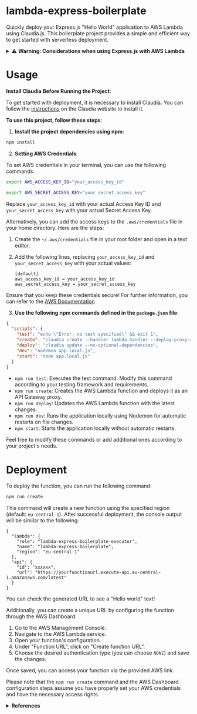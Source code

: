 # lambda-express-boilerplate
Quickly deploy your Express.js "Hello World" application to AWS Lambda using Claudia.js. This boilerplate project provides a simple and efficient way to get started with serverless deployment.

<details>
  <summary>⚠️ <strong>Warning: Considerations when using Express.js with AWS Lambda</strong></summary>
  
While using Express.js with AWS Lambda can be tempting for its ease of development and familiarity, there are a few important considerations to keep in mind:

**Advantages of using Express.js with AWS Lambda:**
- Built-in middleware pattern: Express.js provides a convenient and widely used middleware pattern that allows you to easily chain multiple middleware functions together.
- Familiarity and ease of development: If you are already familiar with Express.js, using it with AWS Lambda can reduce the learning curve and speed up development.

**Disadvantages of using Express.js with AWS Lambda:**
1. **Increasing node_modules size and cold starts:** Deploying Express.js to AWS Lambda can increase the size of your `node_modules` directory, leading to longer cold start times.
2. **Additional operational time:** When using Express.js inside AWS Lambda, there are additional layers of data parsing and conversion happening between AWS API Gateway, event payloads, and Express.js request objects. This can potentially waste processing time.
3. **AWS Lambda limitations and unexpected behavior:** AWS Lambda is stateless and can shut down after some period of inactivity, making persistence and data sharing challenging. This can also impact tools, loggers, and error trackers, leading to unexpected behavior.
4. **WebSockets and other Express.js features:** Certain features like WebSockets or specific Express.js middleware may not work as expected within AWS Lambda. AWS API Gateway has its own implementation of web sockets, which may require a different approach.
5. **Different best practices:** Security protection approaches, such as using Helmet.js library in Express.js, may not directly apply to AWS Lambdas. AWS recommends using their AWS Web Application Firewall (WAF) service for protecting your applications.
6. **Lost benefits of individual packaging:** When using Express.js, all AWS Lambda functions will require the same dependencies and have similar artifact sizes. This can limit the advantages of individual packaging and can impact the optimizations done by tools like `serverless-webpack-plugin`.

Before deciding to use Express.js with AWS Lambda, carefully assess your project requirements, scalability needs, and compatibility with other AWS services to ensure the best solution for your application.

For further information, you can refer to the [article](https://medium.com/dailyjs/six-reasons-why-you-shouldnt-run-express-js-inside-aws-lambda-102e3a50f355)

</details>


# Usage

**Install Claudia Before Running the Project**:

To get started with deployment, it is necessary to install Claudia. You can follow the [instructions](https://claudiajs.com/tutorials/installing.html) on the Claudia website to install it.

**To use this project, follow these steps**:

1. **Install the project dependencies using npm**:

```bash
npm install
```

2. **Setting AWS Credentials**:

To set AWS credentials in your terminal, you can use the following commands:

```bash
export AWS_ACCESS_KEY_ID="your_access_key_id"
```
```bash
export AWS_SECRET_ACCESS_KEY="your_secret_access_key"
```

Replace `your_access_key_id` with your actual Access Key ID and `your_secret_access_key` with your actual Secret Access Key.

Alternatively, you can add the access keys to the `.aws/credentials` file in your home directory. Here are the steps:

1. Create the `~/.aws/credentials` file in your root folder and open in a text editor.
2. Add the following lines, replacing `your_access_key_id` and `your_secret_access_key` with your actual values:
   
   ```plaintext
   [default]
   aws_access_key_id = your_access_key_id
   aws_secret_access_key = your_secret_access_key
   ```

Ensure that you keep these credentials secure! For further information, you can refer to the [AWS Documentation](https://docs.aws.amazon.com/sdk-for-javascript/v2/developer-guide/configuring-the-jssdk.html)

3. **Use the following npm commands defined in the `package.json` file**:

```json
{
  "scripts": {
    "test": "echo \"Error: no test specified\" && exit 1",
    "create": "claudia create --handler lambda.handler --deploy-proxy-api --region eu-central-1",
    "deploy": "claudia update --no-optional-dependencies",
    "dev": "nodemon app.local.js",
    "start": "node app.local.js"
  }
}
```

- `npm run test`: Executes the test command. Modify this command according to your testing framework and requirements.
- `npm run create`: Creates the AWS Lambda function and deploys it as an API Gateway proxy.
- `npm run deploy`: Updates the AWS Lambda function with the latest changes.
- `npm run dev`: Runs the application locally using Nodemon for automatic restarts on file changes.
- `npm start`: Starts the application locally without automatic restarts.

Feel free to modify these commands or add additional ones according to your project's needs.

# Deployment

To deploy the function, you can run the following command:

```bash
npm run create
```

This command will create a new function using the specified region (default: `eu-central-1`). After successful deployment, the console output will be similar to the following:

```plaintext
{
  "lambda": {
    "role": "lambda-express-boilerplate-executor",
    "name": "lambda-express-boilerplate",
    "region": "eu-central-1"
  },
  "api": {
    "id": "xxxxxx",
    "url": "https://yourfunctionurl.execute-api.eu-central-1.amazonaws.com/latest"
  }
}
```

You can check the generated URL to see a "Hello world" text!

Additionally, you can create a unique URL by configuring the function through the AWS Dashboard:

1. Go to the AWS Management Console.
2. Navigate to the AWS Lambda service.
3. Open your function's configuration.
4. Under "Function URL", click on "Create function URL".
5. Choose the desired authentication type (you can choose `NONE`) and save the changes.

Once saved, you can access your function via the provided AWS link.

Please note that the `npm run create` command and the AWS Dashboard configuration steps assume you have properly set your AWS credentials and have the necessary access rights.

<details>
  <summary><strong>References</strong></summary>
  Here are some useful references for further reading:

- [Express.js and AWS Lambda: A Serverless Love Story](https://medium.com/free-code-camp/express-js-and-aws-lambda-a-serverless-love-story-7c77ba0eaa35): An article explaining how to use Express.js with AWS Lambda.
- [Six Reasons Why You Shouldn't Run Express.js Inside AWS Lambda](https://medium.com/dailyjs/six-reasons-why-you-shouldnt-run-express-js-inside-aws-lambda-102e3a50f355): A blog post discussing the reasons why running Express.js inside AWS Lambda might not be the best approach.
- [AWS SDK for JavaScript: File Locations](https://docs.aws.amazon.com/sdkref/latest/guide/file-location.html): Documentation explaining where the AWS credentials and configuration files are located.
- [Claudia.js - Installing Claudia](https://claudiajs.com/tutorials/installing.html): Tutorials and documentation for installing Claudia, a deployment tool for AWS Lambda functions.

</details>
